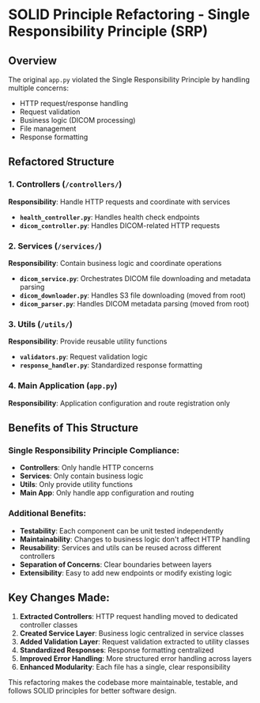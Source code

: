 # SOLID Principle Refactoring - Single Responsibility Principle (SRP)

## Overview
The original `app.py` violated the Single Responsibility Principle by handling multiple concerns:
- HTTP request/response handling
- Request validation
- Business logic (DICOM processing)
- File management
- Response formatting

## Refactored Structure

### 1. **Controllers** (`/controllers/`)
**Responsibility**: Handle HTTP requests and coordinate with services

- **`health_controller.py`**: Handles health check endpoints
- **`dicom_controller.py`**: Handles DICOM-related HTTP requests

### 2. **Services** (`/services/`)
**Responsibility**: Contain business logic and coordinate operations

- **`dicom_service.py`**: Orchestrates DICOM file downloading and metadata parsing
- **`dicom_downloader.py`**: Handles S3 file downloading (moved from root)
- **`dicom_parser.py`**: Handles DICOM metadata parsing (moved from root)

### 3. **Utils** (`/utils/`)
**Responsibility**: Provide reusable utility functions

- **`validators.py`**: Request validation logic
- **`response_handler.py`**: Standardized response formatting

### 4. **Main Application** (`app.py`)
**Responsibility**: Application configuration and route registration only

## Benefits of This Structure

### Single Responsibility Principle Compliance:
- **Controllers**: Only handle HTTP concerns
- **Services**: Only contain business logic
- **Utils**: Only provide utility functions
- **Main App**: Only handle app configuration and routing

### Additional Benefits:
- **Testability**: Each component can be unit tested independently
- **Maintainability**: Changes to business logic don't affect HTTP handling
- **Reusability**: Services and utils can be reused across different controllers
- **Separation of Concerns**: Clear boundaries between layers
- **Extensibility**: Easy to add new endpoints or modify existing logic

## Key Changes Made:

1. **Extracted Controllers**: HTTP request handling moved to dedicated controller classes
2. **Created Service Layer**: Business logic centralized in service classes
3. **Added Validation Layer**: Request validation extracted to utility classes
4. **Standardized Responses**: Response formatting centralized
5. **Improved Error Handling**: More structured error handling across layers
6. **Enhanced Modularity**: Each file has a single, clear responsibility

This refactoring makes the codebase more maintainable, testable, and follows SOLID principles for better software design.